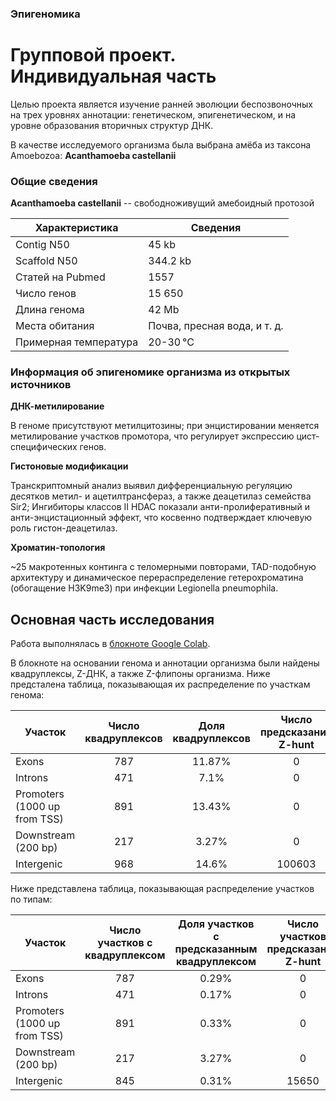 ### Эпигеномика
# Групповой проект. Индивидуальная часть
Целью проекта является изучение ранней эволюции беспозвоночных на трех уровнях аннотации: 
генетическом, эпигенетическом, и на уровне образования вторичных структур ДНК.

В качестве исследуемого организма была выбрана амёба из таксона Amoebozoa: **Acanthamoeba castellanii**

### Общие сведения
**Acanthamoeba castellanii** -- cвободноживущий амебоидный протозой

|Характеристика |Сведения |
|---|---|
|Contig N50| 		45 kb|
|Scaffold N50|		344.2 kb|
|Статей на Pubmed| 1557|
|Число генов|  	15 650|
|Длина генома| 	42 Mb|
|Места обитания| Почва, пресная вода, и т. д.|
|Примерная температура| 20-30 °C|

### Информация об эпигеномике организма из открытых источников
**ДНК-метилирование**

В геноме присутствуют метилцитозины; при энцистировании меняется метилирование участков промотора, что регулирует экспрессию цист-специфических генов.

**Гистоновые модификации**

Транскриптомный анализ выявил дифференциальную регуляцию десятков метил- и ацетилтрансфераз, а также деацетилаз семейства Sir2; 
Ингибиторы классов II HDAC показали анти-пролиферативный и анти-энцистационный эффект, что косвенно подтверждает ключевую роль гистон-деацетилаз.

**Хроматин-топология**

~25 макротенных континга с теломерными повторами, TAD-подобную архитектуру и динамическое перераспределение гетерохроматина (обогащение H3K9me3) при инфекции Legionella pneumophila.

## Основная часть исследования
Работа выполнялась в [блокноте Google Colab](https://colab.research.google.com/drive/1hwmZG0eFcjLvMjCLIVsODaLCy5eTESzB?usp=sharing).

В блокноте на основании генома и аннотации организма были найдены квадруплексы, Z-ДНК, а также Z-флипоны организма.
Ниже предсталена таблица, показывающая их распределение по участкам генома:

|Участок                      |Число квадруплексов|Доля квадруплексов|Число предсказаний Z-hunt|Доля предсказаний Z-hunt|Число предсказаний ZDNAbert|Доля предсказаний ZDNAbert|
|------|:--:|:--:|:--:|:--:|:--:|:--:|
|Exons                        | 787 | 11.87% | 0 | 0.0% | 43510 | 45.47% |
|Introns                      | 471 | 7.1% | 0 | 0.0% | 47715 | 49.87% |
|Promoters (1000 up from TSS) | 891 | 13.43% | 0 | 0.0% | 26310 | 27.5% |
|Downstream (200 bp)          | 217 | 3.27% | 0 | 0.0% | 4654 | 4.86% | 
|Intergenic                   | 968 | 14.6% | 100603 | 100.0% | 9258 | 9.68% |

Ниже представлена таблица, показывающая распределение участков по типам:

|Участок                      |Число участков с квадруплексом|Доля участков с предсказанным квадруплексом|Число участков предсказаний Z-hunt|Доля участков с предсказанным Z-hunt|Число участков предсказаний ZDNAbert|Доля участков с предсказанным ZDNAbert|
|------|:--:|:--:|:--:|:--:|:--:|:--:|
|Exons                        | 787 | 0.29% | 0 | 0.0% | 43510 | 16.05%% |
|Introns                      | 471 | 0.17% | 0 | 0.0% | 47715 | 17.61% |
|Promoters (1000 up from TSS) | 891 | 0.33% | 0 | 0.0% | 26310 | 9.71% |
|Downstream (200 bp)          | 217 | 3.27% | 0 | 0.0% | 4654 | 1.72% | 
|Intergenic                   | 845 | 0.31% | 15650 | 5.77% | 10386 | 3.83% |
